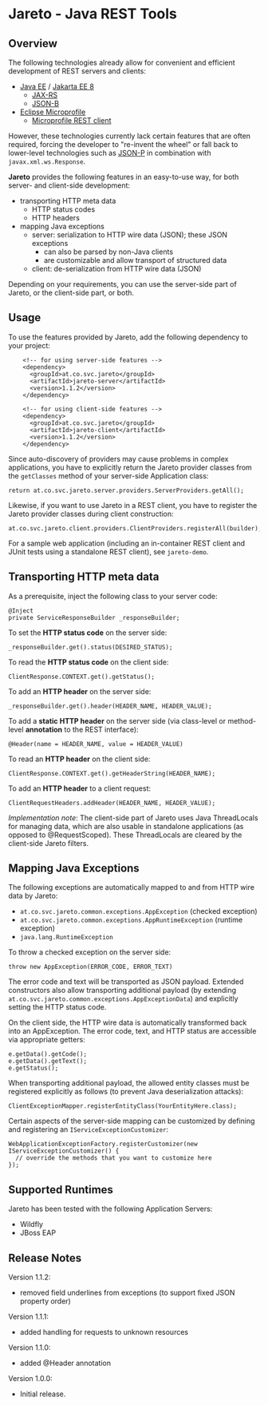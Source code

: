 # Jareto - Java REST Tools

## Overview

The following technologies already allow for convenient and efficient development of REST servers and clients:

 * [Java EE](https://www.oracle.com/java/technologies/java-ee-glance.html) / [Jakarta EE 8](https://jakarta.ee/release/)
   * [JAX-RS](https://jcp.org/en/jsr/detail?id=370)
   * [JSON-B](https://jcp.org/en/jsr/detail?id=367) 
 * [Eclipse Microprofile](https://projects.eclipse.org/projects/technology.microprofile)
   * [Microprofile REST client](https://github.com/eclipse/microprofile-rest-client)

However, these technologies currently lack certain features that are often required, forcing the
developer to "re-invent the wheel" or fall back to lower-level technologies 
such as [JSON-P](https://jcp.org/en/jsr/detail?id=374) in combination with `javax.xml.ws.Response`.

**Jareto** provides the following features in an easy-to-use way, for both server- and client-side development:

 * transporting HTTP meta data
   * HTTP status codes
   * HTTP headers
 * mapping Java exceptions
   * server: serialization to HTTP wire data (JSON); these JSON exceptions
     * can also be parsed by non-Java clients
     * are customizable and allow transport of structured data
   * client: de-serialization from HTTP wire data (JSON)

Depending on your requirements, you can use the server-side part of Jareto, or the client-side part, or both.

## Usage

To use the features provided by Jareto, add the following dependency to your project:

```
    <!-- for using server-side features -->
    <dependency>
      <groupId>at.co.svc.jareto</groupId>
      <artifactId>jareto-server</artifactId>
      <version>1.1.2</version>
    </dependency>
    
    <!-- for using client-side features -->
    <dependency>
      <groupId>at.co.svc.jareto</groupId>
      <artifactId>jareto-client</artifactId>
      <version>1.1.2</version>
    </dependency>

```

Since auto-discovery of providers may cause problems in complex applications, you have to explicitly return the Jareto provider classes 
from the `getClasses` method of your server-side Application class:

```
return at.co.svc.jareto.server.providers.ServerProviders.getAll();
```

Likewise, if you want to use Jareto in a REST client, you have to register the Jareto provider classes during client construction:

```
at.co.svc.jareto.client.providers.ClientProviders.registerAll(builder);
```

For a sample web application (including an in-container REST client and JUnit tests using a standalone REST client),
see `jareto-demo`.

## Transporting HTTP meta data

As a prerequisite, inject the following class to your server code:

```
@Inject
private ServiceResponseBuilder _responseBuilder;
```

To set the **HTTP status code** on the server side:

```
_responseBuilder.get().status(DESIRED_STATUS);
```

To read the **HTTP status code** on the client side:

```
ClientResponse.CONTEXT.get().getStatus();
```

To add an **HTTP header** on the server side:

```
_responseBuilder.get().header(HEADER_NAME, HEADER_VALUE);
```

To add a **static HTTP header** on the server side (via class-level or method-level **annotation** to the REST interface):

```
@Header(name = HEADER_NAME, value = HEADER_VALUE)
```

To read an **HTTP header** on the client side:

```
ClientResponse.CONTEXT.get().getHeaderString(HEADER_NAME);
```

To add an **HTTP header** to a client request:

```
ClientRequestHeaders.addHeader(HEADER_NAME, HEADER_VALUE);
```

*Implementation note*: The client-side part of Jareto uses Java ThreadLocals for managing data, which are also usable in standalone applications (as opposed to @RequestScoped). These ThreadLocals are cleared by the client-side Jareto filters.

## Mapping Java Exceptions

The following exceptions are automatically mapped to and from HTTP wire data by Jareto:

 * `at.co.svc.jareto.common.exceptions.AppException` (checked exception)
 * `at.co.svc.jareto.common.exceptions.AppRuntimeException` (runtime exception)
 * `java.lang.RuntimeException`

To throw a checked exception on the server side:

```
throw new AppException(ERROR_CODE, ERROR_TEXT)
```

The error code and text will be transported as JSON payload. Extended constructors also allow 
transporting additional payload (by extending `at.co.svc.jareto.common.exceptions.AppExceptionData`) 
and explicitly setting the HTTP status code. 

On the client side, the HTTP wire data is automatically transformed back into an AppException.
The error code, text, and HTTP status are accessible via appropriate getters:

```
e.getData().getCode();
e.getData().getText();
e.getStatus();
```

When transporting additional payload, the allowed entity classes must
be registered explicitly as follows (to prevent Java deserialization attacks):

```
ClientExceptionMapper.registerEntityClass(YourEntityHere.class);
```

Certain aspects of the server-side mapping can be customized by defining and registering an
`IServiceExceptionCustomizer`:

```
WebApplicationExceptionFactory.registerCustomizer(new IServiceExceptionCustomizer() {
  // override the methods that you want to customize here  
});
```

## Supported Runtimes

Jareto has been tested with the following Application Servers:

 * Wildfly
 * JBoss EAP

## Release Notes

Version 1.1.2:
 * removed field underlines from exceptions (to support fixed JSON property order)

Version 1.1.1:
 * added handling for requests to unknown resources

Version 1.1.0:
 * added @Header annotation

Version 1.0.0:
 * Initial release.
